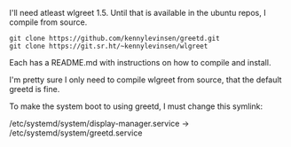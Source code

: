 I'll need atleast wlgreet 1.5.  Until that is available in the ubuntu
repos, I compile from source.

    git clone https://github.com/kennylevinsen/greetd.git
    git clone https://git.sr.ht/~kennylevinsen/wlgreet

Each has a README.md with instructions on how to compile and install.

I'm pretty sure I only need to compile wlgreet from source, that the
default greetd is fine.

To make the system boot to using greetd, I must change this symlink:

  /etc/systemd/system/display-manager.service
  ->
  /etc/systemd/system/greetd.service
